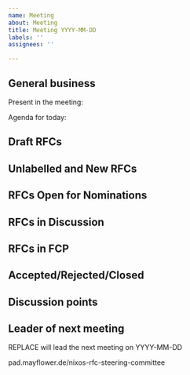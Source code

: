 ```yaml
---
name: Meeting
about: Meeting
title: Meeting YYYY-MM-DD
labels: ''
assignees: ''

---
```


## General business

Present in the meeting: 

Agenda for today:
## Draft RFCs




## Unlabelled and New RFCs




## RFCs Open for Nominations




## RFCs in Discussion




## RFCs in FCP




## Accepted/Rejected/Closed




## Discussion points




## Leader of next meeting

REPLACE will lead the next meeting on YYYY-MM-DD

pad.mayflower.de/nixos-rfc-steering-committee
